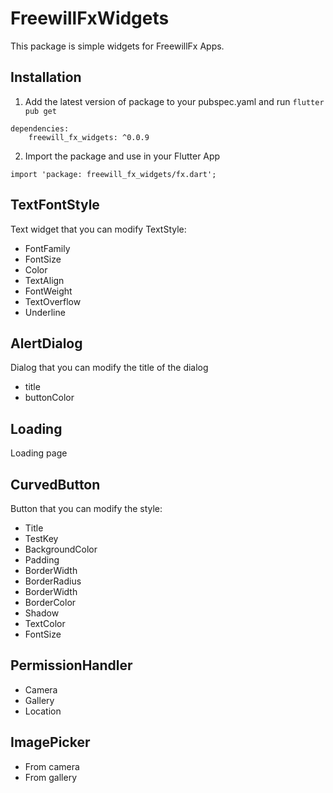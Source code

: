 # FreewillFxWidgets

This package is simple widgets for FreewillFx Apps.

## Installation

1. Add the latest version of package to your pubspec.yaml and run `flutter pub get`

```
dependencies:
    freewill_fx_widgets: ^0.0.9
```

2. Import the package and use in your Flutter App

```
import 'package: freewill_fx_widgets/fx.dart';
```

## TextFontStyle

Text widget that you can modify TextStyle:

- FontFamily
- FontSize
- Color
- TextAlign
- FontWeight
- TextOverflow
- Underline

## AlertDialog

Dialog that you can modify the title of the dialog

- title
- buttonColor

## Loading

Loading page

## CurvedButton

Button that you can modify the style:

- Title
- TestKey
- BackgroundColor
- Padding
- BorderWidth
- BorderRadius
- BorderWidth
- BorderColor
- Shadow
- TextColor
- FontSize

## PermissionHandler

- Camera
- Gallery
- Location

## ImagePicker

- From camera
- From gallery

